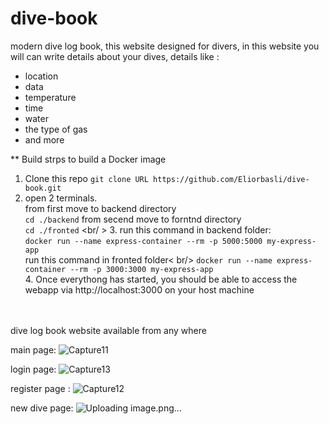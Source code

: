 # dive-book

modern dive log book, this website designed for divers, 
in this website you will can write details about your dives, details like : 
* location
* data
* temperature
* time
* water
* the type of gas 
* and more

** Build
strps to build a Docker image
  1. Clone this repo
     `git clone URL https://github.com/Eliorbasli/dive-book.git`<br />
  2. open 2 terminals.<br />
    from first move to backend directory <br />
     `cd ./backend` 
    from secend move to forntnd directory <br />
     `cd ./fronted` <br/ >
    3. run this command in backend folder:<br />
        `docker run --name express-container --rm -p 5000:5000 my-express-app`<br />
       run this command in fronted folder< br/>
        `docker run --name express-container --rm -p 3000:3000 my-express-app`<br />
    4. Once everythong has started, you should be able to access the webapp via http://localhost:3000 on your host machine<br />
        
<br />
<br />
dive log book website available from any where

main page: 
![Capture11](https://user-images.githubusercontent.com/45131527/197389769-6a1b3077-72d3-4b99-9d1b-b88c78a01d29.PNG)


login page:
![Capture13](https://user-images.githubusercontent.com/45131527/197389748-6fb8c1d6-c1b1-4839-a619-d272745b827c.PNG)


register page :
![Capture12](https://user-images.githubusercontent.com/45131527/197389754-52ddf41b-49f1-4016-a0c6-3ddf9e26eb36.PNG)

new dive page: 
![Uploading image.png…]()




